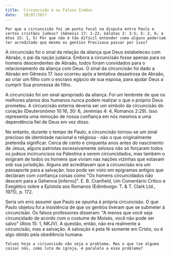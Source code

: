 ```yaml
---
title:  Circuncisão e os Falsos Irmãos
date:   10/07/2017
---
```


`Por que a circuncisão foi um ponto focal na disputa entre Paulo e certos cristãos judeus? (Gênesis 17: 1-22; Gálatas 2: 3-5; 5: 2, 6; e Atos 15: 1, 5) Por que não é tão difícil entender como alguns poderiam ter acreditado que mesmo os gentios Precisava passar por isso?`

A circuncisão foi o sinal da relação da aliança que Deus estabeleceu com Abraão, o pai da nação judaica. Embora a circuncisão fosse apenas para os homens descendentes de Abraão, todos foram convidados para o relacionamento da aliança com Deus. O sinal da circuncisão foi dado a Abraão em Gênesis 17. Isso ocorreu após a tentativa desastrosa de Abraão, ao criar um filho com o escravo egípcio de sua esposa, para ajudar Deus a cumprir Sua promessa de filho.

A circuncisão foi um sinal apropriado da aliança. Foi um lembrete de que os melhores planos dos humanos nunca podem realizar o que o próprio Deus prometeu. A circuncisão externa deveria ser um símbolo da circuncisão do coração (Deuteronômio 10:16, 30: 6, Jeremias 4: 4, Romanos 2:29). Isso representa uma remoção de nossa confiança em nós mesmos e uma dependência fiel de Deus em vez disso.

No entanto, durante o tempo de Paulo, a circuncisão tornou-se um sinal precioso de identidade nacional e religiosa - não o que originalmente pretendia significar. Cerca de cento e cinquenta anos antes do nascimento de Jesus, alguns patriotas excessivamente zelosos não só forçaram todos os judeus incircuncisos na Palestina a serem circuncidados, mas também o exigiram de todos os homens que viviam nas nações vizinhas que estavam sob sua jurisdição. Alguns até acreditavam que a circuncisão era um passaporte para a salvação. Isso pode ser visto em epigramas antigos que declaram com confiança coisas como "Os homens circuncidados não descem para a Gehenna [inferno]". E. B. Cranfield, Um Comentário Crítico e Exegético sobre a Epístola aos Romanos (Edimburgo: T. & T. Clark Ltd., 1975), p. 172.

Seria um erro assumir que Paulo se opunha à própria circuncisão. O que Paulo objetou foi a insistência de que os gentios tiveram que se submeter à circuncisão. Os falsos professores disseram: "A menos que você seja circuncidado de acordo com o costume de Moisés, você não pode ser salvo" (Atos 15: 1, NKJV). A questão, então, não era realmente a circuncisão, mas a salvação. A salvação é pela fé somente em Cristo, ou é algo obtido pela obediência humana.

`Talvez hoje a circuncisão não seja o problema. Mas o que (se alguma coisa) nós, como luta de igreja, é paralelo a esse problema?`
